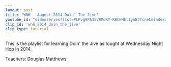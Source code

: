 ```yaml
---
layout: post
title: "WNH - August 2014 Doin’ The Jive"
youtube_id: "videoseries?list=PLPvg9PA35V8MoRY-RBCNHElIyoBJfcneL&index=2"
clip_id: 'wnh_2014_doin_the_jive'
clip_type: tutorial
---
```


This is the playlist for learning Doin' the Jive as tought at Wednesday Night Hop in 2014.

Teachers: Douglas Matthews
